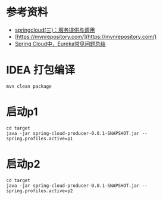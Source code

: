 # 参考资料
* [springcloud(三)：服务提供与调用](http://www.ityouknow.com/springcloud/2017/05/12/eureka-provider-constomer.html)
* [https://mvnrepository.com/](https://mvnrepository.com/)
* [Spring Cloud中，Eureka常见问题总结](https://blog.csdn.net/lc0817/article/details/54375802)


# IDEA 打包编译

```
mvn clean package
```

# 启动p1

```
cd target
java -jar spring-cloud-producer-0.0.1-SNAPSHOT.jar --spring.profiles.active=p1
```

# 启动p2

```
cd target
java -jar spring-cloud-producer-0.0.1-SNAPSHOT.jar --spring.profiles.active=p2
```
